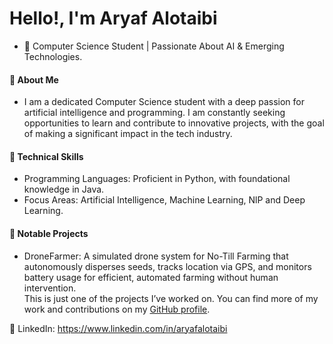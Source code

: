# Hello!, I'm Aryaf Alotaibi
  - 📖 Computer Science Student | Passionate About AI & Emerging Technologies.
#### 🔹 About Me
- I am a dedicated Computer Science student with a deep passion for artificial intelligence and programming. I am constantly seeking opportunities to learn and contribute to innovative projects, with the goal of making a significant impact in the tech industry.
#### 🔹 Technical Skills<br/>
   * Programming Languages: Proficient in Python, with foundational knowledge in Java.
   * Focus Areas: Artificial Intelligence, Machine Learning, NlP and Deep Learning.
#### 🔹 Notable Projects
   * DroneFarmer: A simulated drone system for No-Till Farming that autonomously disperses seeds, tracks location via GPS, and monitors battery usage for efficient, automated farming without human intervention.<br/>
This is just one of the projects I’ve worked on. You can find more of my work and contributions on my [GitHub profile](https://github.com/AryafAlotaibi).<br/>

🔗 LinkedIn: https://www.linkedin.com/in/aryafalotaibi 

<!---
AryafAlotaibi/AryafAlotaibi is a ✨ special ✨ repository because its `README.md` (this file) appears on your GitHub profile.
You can click the Preview link to take a look at your changes.
--->
